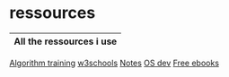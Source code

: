 # ressources
All the ressources i use|
-|
[Algorithm training](http://www.france-ioi.org/)
[w3schools](https://www.w3schools.com/)
[Notes](https://goalkicker.com/)
[OS dev](https://wiki.osdev.org/Main_Page)
[Free ebooks](https://devfreebooks.github.io/)
